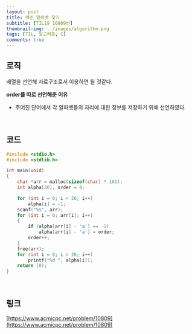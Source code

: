 ```yaml
---
layout: post
title: 백준 알파벳 찾기
subtitle: [TIL19 10809번]
thumbnail-img: ../images/algorithm.png
tags: [TIL, 알고리즘, C]
comments: true
---
```


## 로직

배열을 선언해 자료구조로서 이용하면 될 것같다.

**order를 따로 선언해준 이유**

- 주어진 단어에서 각 알파벳들의 자리에 대한 정보를 저장하기 위해 선언하였다.  
<br>

## 코드

```c
#include <stdio.h>
#include <stdlib.h>

int main(void)
{
    char *arr = malloc(sizeof(char) * 101);
    int alpha[26], order = 0;

    for (int i = 0; i < 26; i++)
        alpha[i] = -1;
    scanf("%s", arr);
    for (int i = 0; arr[i]; i++)
	{
        if (alpha[arr[i] - 'a'] == -1)
            alpha[arr[i] - 'a'] = order;
        order++;
    }
	free(arr);
    for (int i = 0; i < 26; i++)
        printf("%d ", alpha[i]);
    return (0);
}
```  
<br>

## 링크

[https://www.acmicpc.net/problem/10809](https://www.acmicpc.net/problem/10809)